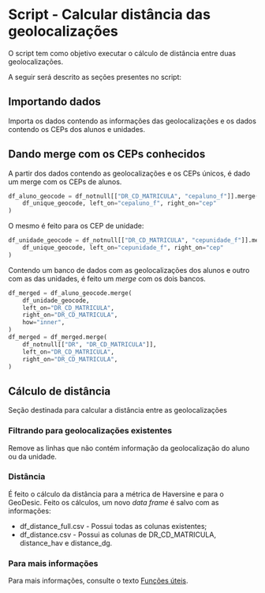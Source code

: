 # Script - Calcular distância das geolocalizações

O script tem como objetivo executar o cálculo de distância entre duas geolocalizações.

A seguir será descrito as seções presentes no script:

## Importando dados

Importa os dados contendo as informações das geolocalizações e os dados contendo os CEPs dos alunos e unidades.

## Dando merge com os CEPs conhecidos

A partir dos dados contendo as geolocalizações e os CEPs únicos, é dado um merge com os CEPs de alunos.

```python
df_aluno_geocode = df_notnull[["DR_CD_MATRICULA", "cepaluno_f"]].merge(
    df_unique_geocode, left_on="cepaluno_f", right_on="cep"
)
```

O mesmo é feito para os CEP de unidade:

```python
df_unidade_geocode = df_notnull[["DR_CD_MATRICULA", "cepunidade_f"]].merge(
    df_unique_geocode, left_on="cepunidade_f", right_on="cep"
)
```

Contendo um banco de dados com as geolocalizações dos alunos e outro com as das unidades, é feito um *merge* com os dois bancos.

```python
df_merged = df_aluno_geocode.merge(
    df_unidade_geocode,
    left_on="DR_CD_MATRICULA",
    right_on="DR_CD_MATRICULA",
    how="inner",
)
df_merged = df_merged.merge(
    df_notnull[["DR", "DR_CD_MATRICULA"]],
    left_on="DR_CD_MATRICULA",
    right_on="DR_CD_MATRICULA",
)
```

## Cálculo de distância

Seção destinada para calcular a distância entre as geolocalizações

### Filtrando para geolocalizações existentes

Remove as linhas que não contém informação da geolocalização do aluno ou da unidade.

### Distância

É feito o cálculo da distância para a métrica de Haversine e para o GeoDesic. Feito os cálculos, um novo *data frame* é salvo com as informações:

* df_distance_full.csv - Possui todas as colunas existentes;
* df_distance.csv - Possui as colunas de DR_CD_MATRICULA, distance_hav e distance_dg.

### Para mais informações

Para mais informações, consulte o texto [Funções úteis](./funs_cep.md).
